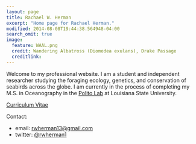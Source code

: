 ```yaml
---
layout: page
title: Rachael W. Herman
excerpt: "Home page for Rachael Herman."
modified: 2014-08-08T19:44:38.564948-04:00
search_omit: true
image:
  feature: WAAL.png
  credit: Wandering Albatross (Diomedea exulans), Drake Passage
  creditlink: 
---
```


Welcome to my professional website. I am a student and independent researcher studying the
foraging ecology, genetics, and conservation of seabirds across the globe. I am currently
in the process of completing my M.S. in Oceanography in the <a
href="http://www.oceanography.lsu.edu/politolab/">Polito Lab</a> at Louisiana State University. 

<div markdown="0"><a href="http://rachaelherman.github.io/research/Herman_CV_7_7_2016.pdf" class="btn">Curriculum Vitae</a></div>

Contact:

* email: <a href="mailto:rwherman13@gmail.com" target="_blank">rwherman13@gmail.com</a>
* twitter: <a href="https://twitter.com/rwherman1" target="_blank">@rwherman1</a>